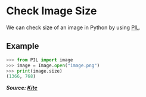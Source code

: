 # Check Image Size

We can check size of an image in Python by using [PIL](https://pillow.readthedocs.io/en/stable/).

## Example

```python
>>> from PIL import image
>>> image = Image.open("image.png")
>>> print(image.size)
(1366, 768)
```

**_Source: [Kite](https://www.kite.com/python/answers/how-to-get-the-size-of-an-image-with-pil-in-python)_**
